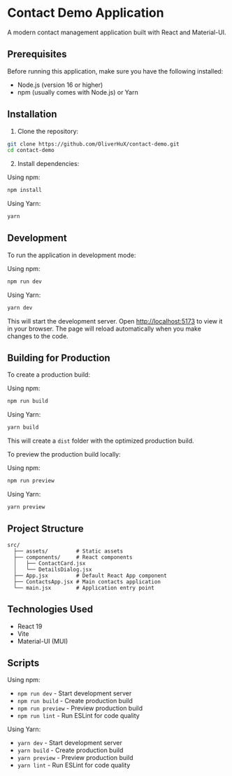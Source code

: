 # Contact Demo Application

A modern contact management application built with React and Material-UI.

## Prerequisites

Before running this application, make sure you have the following installed:
- Node.js (version 16 or higher)
- npm (usually comes with Node.js) or Yarn

## Installation

1. Clone the repository:
```bash
git clone https://github.com/OliverHuX/contact-demo.git
cd contact-demo
```

2. Install dependencies:

Using npm:
```bash
npm install
```

Using Yarn:
```bash
yarn
```

## Development

To run the application in development mode:

Using npm:
```bash
npm run dev
```

Using Yarn:
```bash
yarn dev
```

This will start the development server. Open [http://localhost:5173](http://localhost:5173) to view it in your browser. The page will reload automatically when you make changes to the code.

## Building for Production

To create a production build:

Using npm:
```bash
npm run build
```

Using Yarn:
```bash
yarn build
```

This will create a `dist` folder with the optimized production build.

To preview the production build locally:

Using npm:
```bash
npm run preview
```

Using Yarn:
```bash
yarn preview
```

## Project Structure

```
src/
  ├── assets/         # Static assets
  ├── components/     # React components
  │   ├── ContactCard.jsx
  │   └── DetailsDialog.jsx
  ├── App.jsx         # Default React App component
  ├── ContactsApp.jsx # Main contacts application
  └── main.jsx        # Application entry point
```

## Technologies Used

- React 19
- Vite
- Material-UI (MUI)

## Scripts

Using npm:
- `npm run dev` - Start development server
- `npm run build` - Create production build
- `npm run preview` - Preview production build
- `npm run lint` - Run ESLint for code quality

Using Yarn:
- `yarn dev` - Start development server
- `yarn build` - Create production build
- `yarn preview` - Preview production build
- `yarn lint` - Run ESLint for code quality
